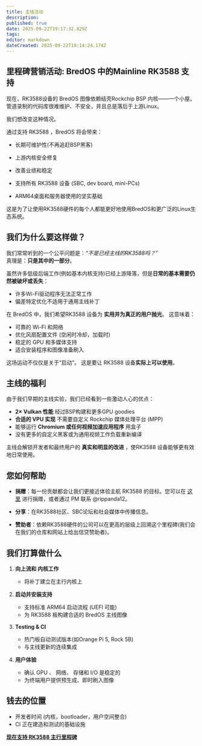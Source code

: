 ```yaml
---
title: 主线活动
description: 
published: true
date: 2025-09-22T19:17:32.829Z
tags: 
editor: markdown
dateCreated: 2025-09-22T19:14:24.174Z
---
```


## 里程碑营销活动: BredOS 中的Mainline RK3588 支持

现在，RK3588设备的 BredOS 图像依赖结壳Rockchip BSP 内核——一个小屋。 管道录制的代码库很难维护、不安全，并且总是落后于上游Linux。

我们想改变这种情况。

通过支持 RK3588 ，BredOS 将会带来：

- 长期可维护性(不再追赶BSP黑客)

- 上游内核安全修复

- 改善业绩和稳定

- 支持所有 RK3588 设备 (SBC, dev board, mini-PCs)

- ARM64桌面和服务器使用的坚实基础

这是为了让使用RK3588硬件的每个人都能更好地使用BredOS和更广泛的Linux生态系统。

## 我们为什么要这样做？

我们常常听到的一个公平问题是：_“不是已经主线的RK3588吗？”_\
真理是：**只是其中的一部分**。

虽然许多低级后端工作(例如基本内核支持)已经上游降落，但是**日常的基本需要仍然被破坏或丢失**：

- 许多Wi-Fi驱动程序无法正常工作
- 偏差特定优化不适用于通用主线补丁

在 BredOS 中，我们希望RK3588 设备为 **实用并为真正的用户抛光**。 这意味着：

- 可靠的 Wi-Fi 和网络
- 优化风扇配置文件 (空闲时冷却，加载时)
- 稳定的 GPU 和多媒体支持
- 适合安装程序和图像准备刷入

这场运动不仅仅是关于“启动”。 这是要让 RK3588 设备**实际上可以使用**。

## 主线的福利

由于我们早期的主线实验，我们已经看到一些激动人心的优点：

- **2× Vulkan 性能** 经过BSP构建和更多GPU goodies
- **合适的 VPU 实现** 不需要自定义 Rockchip 媒体处理平台 (MPP)
- 能够运行 **Chromium 或任何视频加速应用程序** 用盒子
- 没有更多的自定义黑客或为通用视频工作负载重新编译

主线会解锁开发者和最终用户的 **真实和明显的改进** ，使RK3588 设备能够更有效地日常使用。

## 您如何帮助

- **捐赠**：每一份贡献都会让我们更接近体验主航 RK3588 的目标。您可以在 [这里](https://ko-fi.com/Z8Z3I4J0P) 进行捐赠，或者通过 PM 联系 @rippanda12。

- **分享**：在RK3588社区、SBC论坛和社会媒体中传播信息。
- **赞助者**：依赖RK3588硬件的公司可以在更高的层级上回溯这个里程碑(我们会在我们的仓库和网站上给出信贷赞助者)。

## 我们打算做什么

1. **向上流和 内核工作**
   - 将补丁建立在主行内核上

2. **启动并安装支持**
   - 支持标准 ARM64 启动流程 (UEFI 可能)
   - 为 RK3588 板构建合适的 BredOS 主线图像

3. **Testing & CI**
   - 热门板自动测试版本(如Orange Pi 5, Rock 5B)
   - 与主线更新的连续集成

4. **用户体验**
   - 确认 GPU 、 网络、 存储和 I/O 是稳定的
   - 为终端用户提供预生成、即时刷入图像

## 钱去的位置

- 开发者时间 (内核，bootloader，用户空间整合)
- CI 正在建造和测试的基础设施

**[现在支持 RK3588 主行里程碑](https://ko-fi.com/Z8Z3I4J0P)**
